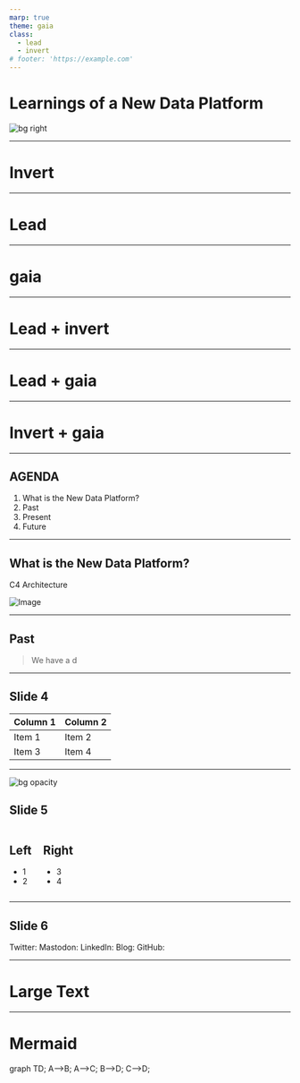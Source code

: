 ```yaml
---
marp: true
theme: gaia
class:
  - lead
  - invert
# footer: 'https://example.com'
---
```

<!-- class: lead  -->

# Learnings of a New Data Platform
![bg right](https://picsum.photos/800/600)

---
<!-- class: invert-->

# Invert

---
<!-- class: lead-->

# Lead

---
<!-- class: gaia-->

# gaia

---
<!-- class: lead invert -->

# Lead + invert

---

<!-- class: lead gaia -->

# Lead + gaia


---

<!-- class: invert gaia -->

# Invert + gaia


---
<!-- Speaker Notes -->
<!-- class: lead -->

## AGENDA

1. What is the New Data Platform?
1. Past
1. Present
1. Future
<!-- Can have multiple on a slide -->

---

<!-- class: lead -->

## What is the New Data Platform?
<!-- Can also do a multiline
comment that will show in notes -->
C4 Architecture

![Image](https://picsum.photos/600/400)

---

## Past

> We have a d

---

## Slide 4

| Column 1 | Column 2 |
| -------- | -------- |
| Item 1   | Item 2   |
| Item 3   | Item 4   |

---

![bg opacity](https://picsum.photos/800/600?image=53)
## Slide 5

<div class="columns">
<div>

## Left

- 1
- 2

</div>
<div>

## Right

- 3
- 4

</div>
</div>

---

## Slide 6

<i class="fa-brands fa-twitter"></i> Twitter:
<i class="fa-brands fa-mastodon"></i> Mastodon:
<i class="fa-brands fa-linkedin"></i> LinkedIn:
<i class="fa fa-window-maximize"></i> Blog:
<i class="fa-brands fa-github"></i> GitHub:

---

# <!--fit--> Large Text

---

<!-- Needed for mermaid, can be anywhere in file except frontmatter -->
<script type="module">
  import mermaid from 'https://cdn.jsdelivr.net/npm/mermaid@10/dist/mermaid.esm.min.mjs';
  mermaid.initialize({ startOnLoad: true });
</script>

# Mermaid

<div class="mermaid">
graph TD;
    A-->B;
    A-->C;
    B-->D;
    C-->D;
</div>
